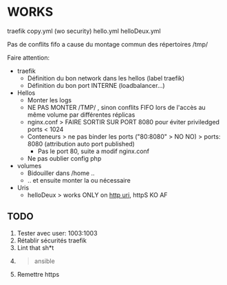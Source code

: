 # WORKS

traefik copy.yml (wo security)
hello.yml
helloDeux.yml

Pas de conflits fifo a cause du montage commun des répertoires /tmp/

Faire attention:

- traefik
  - Définition du bon network dans les hellos (label traefik)
  - Définition du bon port INTERNE (loadbalancer...)
- Hellos
  - Monter les logs
  - NE PAS MONTER /TMP/ , sinon conflits FIFO lors de l'accès au même volume par différentes réplicas
  - nginx.conf > FAIRE SORTIR SUR PORT 8080 pour éviter priviledged ports < 1024
  - Conteneurs > ne pas binder les ports ("80:8080" > NO NO) > ports: 8080 (attribution auto port published)
    - Pas le port 80, suite a modif nginx.conf
  - Ne pas oublier config php
- volumes
  - Bidouiller dans /home ..
  - .. et ensuite monter la ou nécessaire
- Uris
  - helloDeux > works ONLY on [http uri](http://grafana.masamune.fr/), httpS KO AF

## TODO

1. Tester avec user: 1003:1003
2. Rétablir sécurités traefik
3. Lint that sh*t
4. > ansible
5. Remettre https
